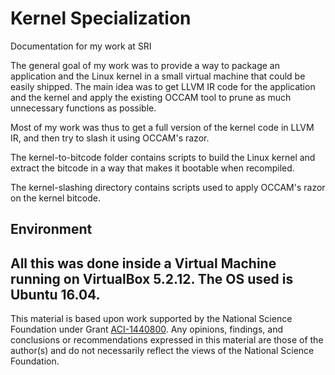 # Kernel Specialization
Documentation for my work at SRI

The general goal of my work was to provide a way to package an application and the Linux kernel in a small virtual machine that could be easily shipped. The main idea was to get LLVM IR code for the application and the kernel and apply the existing OCCAM tool to prune as much unnecessary functions as possible. 

Most of my work was thus to get a full version of the kernel code in LLVM IR, and then try to slash it using OCCAM's razor.

The kernel-to-bitcode folder contains scripts to build the Linux kernel and extract the bitcode in a way that makes it bootable when recompiled.

The kernel-slashing directory contains scripts used to apply OCCAM's razor on the kernel bitcode.

## Environment
All this was done inside a Virtual Machine running on VirtualBox 5.2.12. The OS used is Ubuntu 16.04.
---

This material is based upon work supported by the National Science Foundation under Grant [ACI-1440800](http://www.nsf.gov/awardsearch/showAward?AWD_ID=1440800). Any opinions, findings, and conclusions or recommendations expressed in this material are those of the author(s) and do not necessarily reflect the views of the National Science Foundation.
